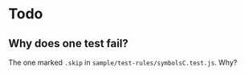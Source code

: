 # Todo

## Why does one test fail?

The one marked `.skip` in `sample/test-rules/symbolsC.test.js`. Why?

